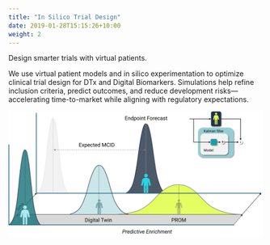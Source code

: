 ```yaml
---
title: "In Silico Trial Design"
date: 2019-01-28T15:15:26+10:00
weight: 2
---
```


Design smarter trials with virtual patients.

We use virtual patient models and in silico experimentation to optimize clinical trial design for DTx and Digital Biomarkers. Simulations help refine inclusion criteria, predict outcomes, and reduce development risks—accelerating time-to-market while aligning with regulatory expectations.

![](/images/illustrations/predictive-enrichment.svg)
